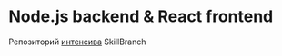 # Node.js backend & React frontend
Репозиторий <a href="http://skill-branch.ru/backend">интенсива</a> SkillBranch
